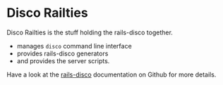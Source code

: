 # Disco Railties

Disco Railties is the stuff holding the rails-disco together.

* manages `disco` command line interface
* provides rails-disco generators
* and provides the server scripts.

Have a look at the [rails-disco](https://github.com/hicknhack-software/rails-disco/wiki) documentation on Github for more details.
